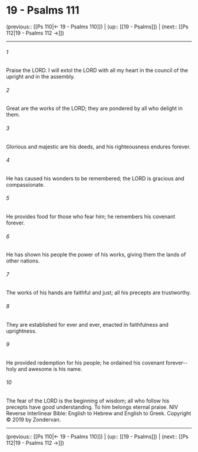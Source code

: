# 19 - Psalms 111

(previous:: [[Ps 110|← 19 - Psalms 110]]) | (up:: [[19 - Psalms]]) | (next:: [[Ps 112|19 - Psalms 112 →]])

***


###### 1 
Praise the LORD. I will extol the LORD with all my heart in the council of the upright and in the assembly. 

###### 2 
Great are the works of the LORD; they are pondered by all who delight in them. 

###### 3 
Glorious and majestic are his deeds, and his righteousness endures forever. 

###### 4 
He has caused his wonders to be remembered; the LORD is gracious and compassionate. 

###### 5 
He provides food for those who fear him; he remembers his covenant forever. 

###### 6 
He has shown his people the power of his works, giving them the lands of other nations. 

###### 7 
The works of his hands are faithful and just; all his precepts are trustworthy. 

###### 8 
They are established for ever and ever, enacted in faithfulness and uprightness. 

###### 9 
He provided redemption for his people; he ordained his covenant forever-- holy and awesome is his name. 

###### 10 
The fear of the LORD is the beginning of wisdom; all who follow his precepts have good understanding. To him belongs eternal praise. NIV Reverse Interlinear Bible: English to Hebrew and English to Greek. Copyright © 2019 by Zondervan.

***

(previous:: [[Ps 110|← 19 - Psalms 110]]) | (up:: [[19 - Psalms]]) | (next:: [[Ps 112|19 - Psalms 112 →]])
